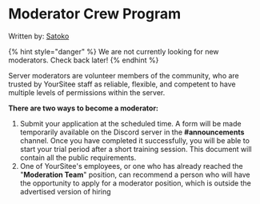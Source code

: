 # Moderator Crew Program

Written by: <img src="../.gitbook/assets/contributors/satoko (3).png" alt="" data-size="line">[Satoko](../about/contributors.md#satoko) <img src="../.gitbook/assets/badges/yoursiteeStaff (2).png" alt="" data-size="line">

{% hint style="danger" %}
We are not currently looking for new moderators. Check back later!
{% endhint %}

Server moderators are volunteer members of the community, who are trusted by YourSitee staff as reliable, flexible, and competent to have multiple levels of permissions within the server.

**There are two ways to become a moderator:**

1. Submit your application at the scheduled time. A form will be made temporarily available on the Discord server in the **#announcements** channel. Once you have completed it successfully, you will be able to start your trial period after a short training session. This document will contain all the public requirements.
2. One of YourSitee's employees, or one who has already reached the "**Moderation Team**" position, can recommend a person who will have the opportunity to apply for a moderator position, which is outside the advertised version of hiring
